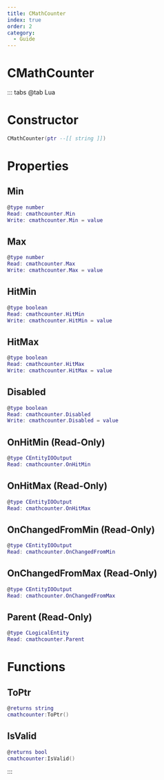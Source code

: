 ```yaml
---
title: CMathCounter
index: true
order: 2
category:
  - Guide
---
```


# CMathCounter

::: tabs
@tab Lua
# Constructor
```lua
CMathCounter(ptr --[[ string ]])
```
# Properties
## Min 
```lua
@type number
Read: cmathcounter.Min
Write: cmathcounter.Min = value
```
## Max 
```lua
@type number
Read: cmathcounter.Max
Write: cmathcounter.Max = value
```
## HitMin 
```lua
@type boolean
Read: cmathcounter.HitMin
Write: cmathcounter.HitMin = value
```
## HitMax 
```lua
@type boolean
Read: cmathcounter.HitMax
Write: cmathcounter.HitMax = value
```
## Disabled 
```lua
@type boolean
Read: cmathcounter.Disabled
Write: cmathcounter.Disabled = value
```
## OnHitMin (Read-Only)
```lua
@type CEntityIOOutput
Read: cmathcounter.OnHitMin
```
## OnHitMax (Read-Only)
```lua
@type CEntityIOOutput
Read: cmathcounter.OnHitMax
```
## OnChangedFromMin (Read-Only)
```lua
@type CEntityIOOutput
Read: cmathcounter.OnChangedFromMin
```
## OnChangedFromMax (Read-Only)
```lua
@type CEntityIOOutput
Read: cmathcounter.OnChangedFromMax
```
## Parent (Read-Only)
```lua
@type CLogicalEntity
Read: cmathcounter.Parent
```
# Functions
## ToPtr
```lua
@returns string
cmathcounter:ToPtr()
```
## IsValid
```lua
@returns bool
cmathcounter:IsValid()
```

:::
